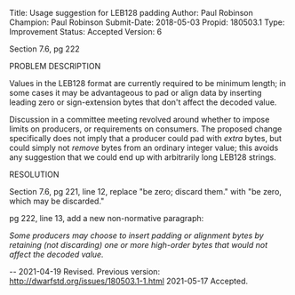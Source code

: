 Title:       Usage suggestion for LEB128 padding
Author:      Paul Robinson
Champion:    Paul Robinson
Submit-Date: 2018-05-03
Propid:      180503.1
Type:        Improvement
Status:      Accepted
Version:     6

Section 7.6, pg 222

PROBLEM DESCRIPTION

Values in the LEB128 format are currently required to be minimum 
length; in some cases it may be advantageous to pad or align data 
by inserting leading zero or sign-extension bytes that don't affect 
the decoded value.

Discussion in a committee meeting revolved around whether to impose
limits on producers, or requirements on consumers.  The proposed 
change specifically does not imply that a producer could pad with 
*extra* bytes, but could simply not *remove* bytes from an ordinary
integer value; this avoids any suggestion that we could end up with
arbitrarily long LEB128 strings.

RESOLUTION

Section 7.6, pg 221, line 12, replace "be zero; discard them."
with "be zero, which may be discarded."

pg 222, line 13, add a new non-normative paragraph:

*Some producers may choose to insert padding or alignment bytes by 
retaining (not discarding) one or more high-order bytes that would 
not affect the decoded value.*

--
2021-04-19 Revised.  Previous version: http://dwarfstd.org/issues/180503.1-1.html
2021-05-17 Accepted.
